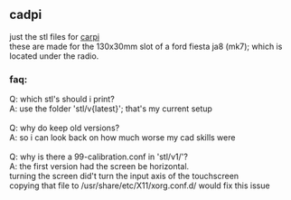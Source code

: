 ## cadpi
just the stl files for [carpi](https://github.com/nbdy/carpi)<br>
these are made for the 130x30mm slot of a ford fiesta ja8 (mk7); which is located under the radio.<br>

### faq:
Q: which stl's should i print?<br>
A: use the folder 'stl/v{latest}'; that's my current setup <br>
<br>
Q: why do keep old versions?<br>
A: so i can look back on how much worse my cad skills were<br> 
<br>
Q: why is there a 99-calibration.conf in 'stl/v1/'?<br>
A: the first version had the screen be horizontal.<br>
turning the screen did't turn the input axis of the touchscreen<br>
copying that file to /usr/share/etc/X11/xorg.conf.d/ would fix this issue<br>
<br>
